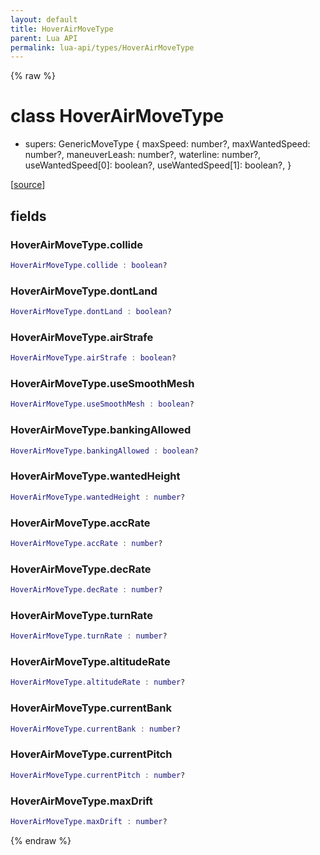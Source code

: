 ```yaml
---
layout: default
title: HoverAirMoveType
parent: Lua API
permalink: lua-api/types/HoverAirMoveType
---
```


{% raw %}

# class HoverAirMoveType


- supers: GenericMoveType {
    maxSpeed: number?,
    maxWantedSpeed: number?,
    maneuverLeash: number?,
    waterline: number?,
    useWantedSpeed[0]: boolean?,
    useWantedSpeed[1]: boolean?,
}




[<a href="https://github.com/beyond-all-reason/spring/blob/0a561a37ee97c7883fd3f5a4bc995f9a4f6fdea0/rts/Lua/LuaSyncedMoveCtrl.cpp#L778-L793" target="_blank">source</a>]





## fields


### HoverAirMoveType.collide

```lua
HoverAirMoveType.collide : boolean?
```




### HoverAirMoveType.dontLand

```lua
HoverAirMoveType.dontLand : boolean?
```




### HoverAirMoveType.airStrafe

```lua
HoverAirMoveType.airStrafe : boolean?
```




### HoverAirMoveType.useSmoothMesh

```lua
HoverAirMoveType.useSmoothMesh : boolean?
```




### HoverAirMoveType.bankingAllowed

```lua
HoverAirMoveType.bankingAllowed : boolean?
```




### HoverAirMoveType.wantedHeight

```lua
HoverAirMoveType.wantedHeight : number?
```




### HoverAirMoveType.accRate

```lua
HoverAirMoveType.accRate : number?
```




### HoverAirMoveType.decRate

```lua
HoverAirMoveType.decRate : number?
```




### HoverAirMoveType.turnRate

```lua
HoverAirMoveType.turnRate : number?
```




### HoverAirMoveType.altitudeRate

```lua
HoverAirMoveType.altitudeRate : number?
```




### HoverAirMoveType.currentBank

```lua
HoverAirMoveType.currentBank : number?
```




### HoverAirMoveType.currentPitch

```lua
HoverAirMoveType.currentPitch : number?
```




### HoverAirMoveType.maxDrift

```lua
HoverAirMoveType.maxDrift : number?
```






{% endraw %}